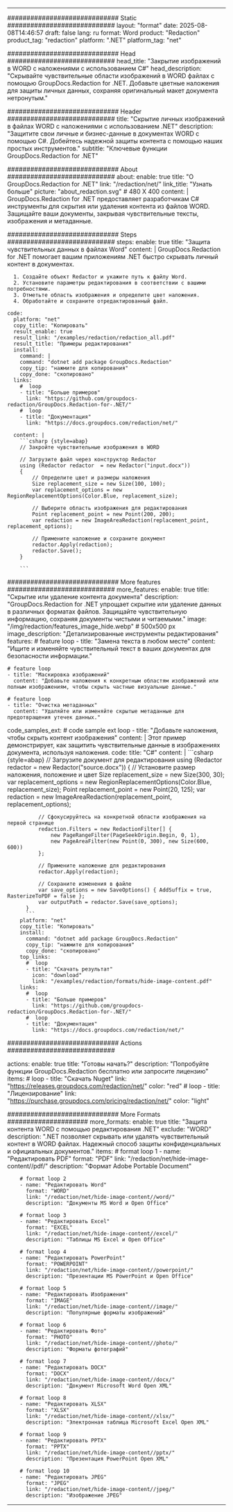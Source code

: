 
---
############################# Static ############################
layout: "format"
date:  2025-08-08T14:46:57
draft: false
lang: ru
format: Word
product: "Redaction"
product_tag: "redaction"
platform: ".NET"
platform_tag: "net"

############################# Head ############################
head_title: "Закрытие изображений в WORD с наложениями с использованием C#"
head_description: "Скрывайте чувствительные области изображений в WORD файлах с помощью GroupDocs.Redaction for .NET. Добавьте цветные наложения для защиты личных данных, сохраняя оригинальный макет документа нетронутым."

############################# Header ############################
title: "Скрытие личных изображений в файлах WORD с наложениями с использованием .NET" 
description: "Защитите свои личные и бизнес-данные в документах WORD с помощью C#. Добейтесь надежной защиты контента с помощью наших простых инструментов."
subtitle: "Ключевые функции GroupDocs.Redaction for .NET" 

############################# About ############################
about:
    enable: true
    title: "О GroupDocs.Redaction for .NET"
    link: "/redaction/net/"
    link_title: "Узнать больше"
    picture: "about_redaction.svg" # 480 X 400
    content: |
       GroupDocs.Redaction for .NET предоставляет разработчикам C# инструменты для скрытия или удаления контента из файлов WORD. Защищайте ваши документы, закрывая чувствительные тексты, изображения и метаданные.

############################# Steps ############################
steps:
    enable: true
    title: "Защита чувствительных данных в файлах Word"
    content: |
      GroupDocs.Redaction for .NET помогает вашим приложениям .NET быстро скрывать личный контент в документах.
      
      1. Создайте объект Redactor и укажите путь к файлу Word.
      2. Установите параметры редактирования в соответствии с вашими потребностями.
      3. Отметьте область изображения и определите цвет наложения.
      4. Обработайте и сохраните отредактированный файл.
   
    code:
      platform: "net"
      copy_title: "Копировать"
      result_enable: true
      result_link: "/examples/redaction/redaction_all.pdf"
      result_title: "Примеры редактирования"
      install:
        command: |
        command: "dotnet add package GroupDocs.Redaction"
        copy_tip: "нажмите для копирования"
        copy_done: "скопировано"
      links:
        #  loop
        - title: "Больше примеров"
          link: "https://github.com/groupdocs-redaction/GroupDocs.Redaction-for-.NET/"
        #  loop
        - title: "Документация"
          link: "https://docs.groupdocs.com/redaction/net/"
          
      content: |
        ```csharp {style=abap}
        // Закройте чувствительные изображения в WORD

        // Загрузите файл через конструктор Redactor
        using (Redactor redactor  = new Redactor("input.docx"))
        {
            // Определите цвет и размеры наложения
            Size replacement_size = new Size(100, 100);
            var replacement_options = new RegionReplacementOptions(Color.Blue, replacement_size);

            // Выберите область изображения для редактирования
            Point replacement_point = new Point(200, 200);
            var redaction = new ImageAreaRedaction(replacement_point, replacement_options);
            
            // Примените наложение и сохраните документ
            redactor.Apply(redaction);
            redactor.Save();
        }
        
        ```            


############################# More features ############################
more_features:
  enable: true
  title: "Скрытие или удаление контента документа"
  description: "GroupDocs.Redaction for .NET упрощает скрытие или удаление данных в различных форматах файлов. Защищайте чувствительную информацию, сохраняя документы чистыми и читаемыми."
  image: "/img/redaction/features_image_hide.webp" # 500x500 px
  image_description: "Детализированные инструменты редактирования"
  features:
    # feature loop
    - title: "Замена текста в любом месте"
      content: "Ищите и изменяйте чувствительный текст в ваших документах для безопасности информации."

    # feature loop
    - title: "Маскировка изображений"
      content: "Добавьте наложения к конкретным областям изображений или полным изображениям, чтобы скрыть частные визуальные данные."

    # feature loop
    - title: "Очистка метаданных"
      content: "Удаляйте или изменяйте скрытые метаданные для предотвращения утечек данных."
      
  code_samples_ext:
    # code sample ext loop
    - title: "Добавьте наложения, чтобы скрыть контент изображения"
      content: |
        Этот пример демонстрирует, как защитить чувствительные данные в изображениях документа, используя наложения.
      code:
        title: "C#"
        content: |
          ```csharp {style=abap}
          //  Загрузите документ для редактирования
          using (Redactor redactor  = new Redactor("source.docx"))
          {
              // Установите размер наложения, положение и цвет
              Size replacement_size = new Size(300, 30);
              var replacement_options = new RegionReplacementOptions(Color.Blue, replacement_size);
              Point replacement_point = new Point(20, 125);
              var redaction = new ImageAreaRedaction(replacement_point, replacement_options);
 
              // Сфокусируйтесь на конкретной области изображения на первой странице
              redaction.Filters = new RedactionFilter[] {
                  new PageRangeFilter(PageSeekOrigin.Begin, 0, 1),
                  new PageAreaFilter(new Point(0, 300), new Size(600, 600))
              };

              // Примените наложение для редактирования
              redactor.Apply(redaction);

              // Сохраните изменения в файле
              var save_options = new SaveOptions() { AddSuffix = true, RasterizeToPDF = false };
              var outputPath = redactor.Save(save_options);
          }
          ```
        platform: "net"
        copy_title: "Копировать"
        install:
          command: "dotnet add package GroupDocs.Redaction"
          copy_tip: "нажмите для копирования"
          copy_done: "скопировано"
        top_links:
          #  loop
          - title: "Скачать результат"
            icon: "download"
            link: "/examples/redaction/formats/hide-image-content.pdf"
        links:
          #  loop
          - title: "Больше примеров"
            link: "https://github.com/groupdocs-redaction/GroupDocs.Redaction-for-.NET/"
          #  loop
          - title: "Документация"
            link: "https://docs.groupdocs.com/redaction/net/"


############################# Actions ############################

actions:
  enable: true
  title: "Готовы начать?"
  description: "Попробуйте функции GroupDocs.Redaction бесплатно или запросите лицензию"
  items:
    #  loop
    - title: "Скачать Nuget"
      link: "https://releases.groupdocs.com/redaction/net/"
      color: "red"
        #  loop
    - title: "Лицензирование"
      link: "https://purchase.groupdocs.com/pricing/redaction/net/"
      color: "light"


############################# More Formats #####################
more_formats:
    enable: true
    title: "Защита контента WORD с помощью редактирования .NET"
    exclude: "WORD"
    description: ".NET позволяет скрывать или удалять чувствительный контент в WORD файлах. Надежный способ защиты конфиденциальных и официальных документов."
    items: 
        # format loop 1
        - name: "Редактировать PDF"
          format: "PDF"
          link: "/redaction/net/hide-image-content//pdf/"
          description: "Формат Adobe Portable Document"

        # format loop 2
        - name: "Редактировать Word"
          format: "WORD"
          link: "/redaction/net/hide-image-content//word/"
          description: "Документы MS Word и Open Office"
          
        # format loop 3
        - name: "Редактировать Excel"
          format: "EXCEL"
          link: "/redaction/net/hide-image-content//excel/"
          description: "Таблицы MS Excel и Open Office"

        # format loop 4
        - name: "Редактировать PowerPoint"
          format: "POWERPOINT"
          link: "/redaction/net/hide-image-content//powerpoint/"
          description: "Презентации MS PowerPoint и Open Office"

        # format loop 5
        - name: "Редактировать Изображения"
          format: "IMAGE"
          link: "/redaction/net/hide-image-content//image/"
          description: "Популярные форматы изображений"

        # format loop 6
        - name: "Редактировать Фото"
          format: "PHOTO"
          link: "/redaction/net/hide-image-content//photo/"
          description: "Форматы фотографий"

        # format loop 7
        - name: "Редактировать DOCX"
          format: "DOCX"
          link: "/redaction/net/hide-image-content//docx/"
          description: "Документ Microsoft Word Open XML"
          
        # format loop 8
        - name: "Редактировать XLSX"
          format: "XLSX"
          link: "/redaction/net/hide-image-content//xlsx/"
          description: "Электронная таблица Microsoft Excel Open XML"
          
        # format loop 9
        - name: "Редактировать PPTX"
          format: "PPTX"
          link: "/redaction/net/hide-image-content//pptx/"
          description: "Презентация PowerPoint Open XML"

        # format loop 10
        - name: "Редактировать JPEG"
          format: "JPEG"
          link: "/redaction/net/hide-image-content//jpeg/"
          description: "Изображение JPEG"


---